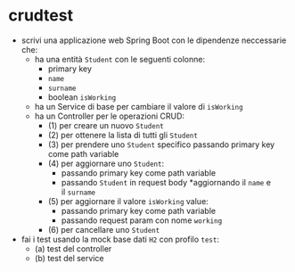 # crudtest
- scrivi una applicazione web Spring Boot con le dipendenze neccessarie che:
    - ha una entità `Student` con le seguenti colonne:
        - primary key
        - `name`
        - `surname`
        - boolean `isWorking`
    - ha un Service di base per cambiare il valore di `isWorking`
    - ha un Controller per le operazioni CRUD:
        - (1) per creare un nuovo `Student`
        - (2) per ottenere la lista di tutti gli `Student`
        - (3) per prendere uno `Student` specifico passando primary key come path variable
        - (4) per aggiornare uno `Student`:
            - passando primary key come path variable
            - passando `Student` in request body *aggiornando il `name` e il `surname`
        - (5) per aggiornare il valore `isWorking` value:
            - passando primary key come path variable
            - passando request param con nome `working`
        - (6) per cancellare uno `Student`
- fai i test usando la mock base dati `H2` con profilo `test`:
    - (a) test del controller
    - (b) test del service
